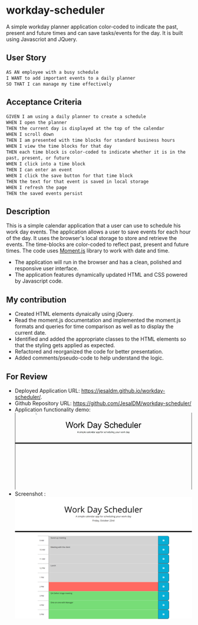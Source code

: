 # workday-scheduler
A simple workday planner application color-coded to indicate the past, present and future times and can save tasks/events for the day. It is built using Javascriot and JQuery.

## User Story

```
AS AN employee with a busy schedule
I WANT to add important events to a daily planner
SO THAT I can manage my time effectively

```

## Acceptance Criteria

```
GIVEN I am using a daily planner to create a schedule
WHEN I open the planner
THEN the current day is displayed at the top of the calendar
WHEN I scroll down
THEN I am presented with time blocks for standard business hours
WHEN I view the time blocks for that day
THEN each time block is color-coded to indicate whether it is in the past, present, or future
WHEN I click into a time block
THEN I can enter an event
WHEN I click the save button for that time block
THEN the text for that event is saved in local storage
WHEN I refresh the page
THEN the saved events persist

```

## Description

This is a simple calendar application that a user can use to schedule his work day events. The application allows a user to save events for each hour of the day. It uses the browser's local storage to store and retrieve the events. The time-blocks are color-coded to reflect past, present and future times. The code uses [Moment.js](https://momentjs.com/) library to work with date and time. 

- The application will run in the browser and has a clean, polished and responsive user interface.
- The application features dynamically updated HTML and CSS powered by Javascript code.

## My contribution

- Created HTML elements dynaically using jQuery.
- Read the moment.js documentation and implemented the moment.js formats and queries for time comparison as well as to display the current date.
- Identified and added the appropriate classes to the HTML elements so that the styling gets applied as expected.
- Refactored and reorganized the code for better presentation.
- Added comments/pseudo-code to help understand the logic.


## For Review

* Deployed Application URL: https://jesaldm.github.io/workday-scheduler/.
* Github Repository URL: https://github.com/JesalDM/workday-scheduler/
* Application functionality demo: ![Demo](./Assets/Work-Day-Scheduler.gif)
* Screenshot : ![Screenshot](./Assets/Work-day-scheduler.png)
